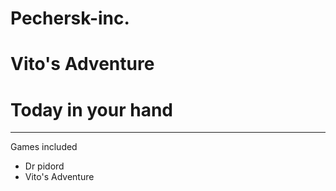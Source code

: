 # Pechersk-inc.
# Vito's Adventure
# Today in your hand

<hr>

Games included
- Dr pidord
- Vito's Adventure
